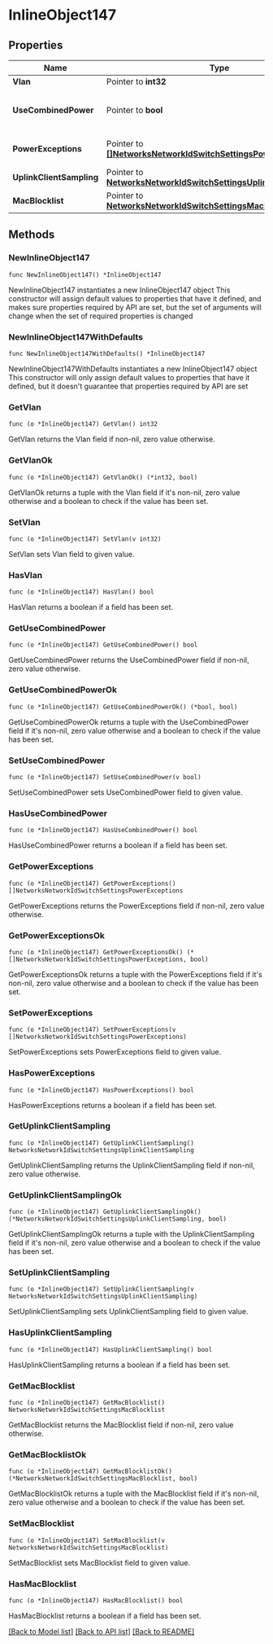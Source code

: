 # InlineObject147

## Properties

Name | Type | Description | Notes
------------ | ------------- | ------------- | -------------
**Vlan** | Pointer to **int32** | Management VLAN | [optional] 
**UseCombinedPower** | Pointer to **bool** | The use Combined Power as the default behavior of secondary power supplies on supported devices. | [optional] 
**PowerExceptions** | Pointer to [**[]NetworksNetworkIdSwitchSettingsPowerExceptions**](NetworksNetworkIdSwitchSettingsPowerExceptions.md) | Exceptions on a per switch basis to \&quot;useCombinedPower\&quot; | [optional] 
**UplinkClientSampling** | Pointer to [**NetworksNetworkIdSwitchSettingsUplinkClientSampling**](NetworksNetworkIdSwitchSettingsUplinkClientSampling.md) |  | [optional] 
**MacBlocklist** | Pointer to [**NetworksNetworkIdSwitchSettingsMacBlocklist**](NetworksNetworkIdSwitchSettingsMacBlocklist.md) |  | [optional] 

## Methods

### NewInlineObject147

`func NewInlineObject147() *InlineObject147`

NewInlineObject147 instantiates a new InlineObject147 object
This constructor will assign default values to properties that have it defined,
and makes sure properties required by API are set, but the set of arguments
will change when the set of required properties is changed

### NewInlineObject147WithDefaults

`func NewInlineObject147WithDefaults() *InlineObject147`

NewInlineObject147WithDefaults instantiates a new InlineObject147 object
This constructor will only assign default values to properties that have it defined,
but it doesn't guarantee that properties required by API are set

### GetVlan

`func (o *InlineObject147) GetVlan() int32`

GetVlan returns the Vlan field if non-nil, zero value otherwise.

### GetVlanOk

`func (o *InlineObject147) GetVlanOk() (*int32, bool)`

GetVlanOk returns a tuple with the Vlan field if it's non-nil, zero value otherwise
and a boolean to check if the value has been set.

### SetVlan

`func (o *InlineObject147) SetVlan(v int32)`

SetVlan sets Vlan field to given value.

### HasVlan

`func (o *InlineObject147) HasVlan() bool`

HasVlan returns a boolean if a field has been set.

### GetUseCombinedPower

`func (o *InlineObject147) GetUseCombinedPower() bool`

GetUseCombinedPower returns the UseCombinedPower field if non-nil, zero value otherwise.

### GetUseCombinedPowerOk

`func (o *InlineObject147) GetUseCombinedPowerOk() (*bool, bool)`

GetUseCombinedPowerOk returns a tuple with the UseCombinedPower field if it's non-nil, zero value otherwise
and a boolean to check if the value has been set.

### SetUseCombinedPower

`func (o *InlineObject147) SetUseCombinedPower(v bool)`

SetUseCombinedPower sets UseCombinedPower field to given value.

### HasUseCombinedPower

`func (o *InlineObject147) HasUseCombinedPower() bool`

HasUseCombinedPower returns a boolean if a field has been set.

### GetPowerExceptions

`func (o *InlineObject147) GetPowerExceptions() []NetworksNetworkIdSwitchSettingsPowerExceptions`

GetPowerExceptions returns the PowerExceptions field if non-nil, zero value otherwise.

### GetPowerExceptionsOk

`func (o *InlineObject147) GetPowerExceptionsOk() (*[]NetworksNetworkIdSwitchSettingsPowerExceptions, bool)`

GetPowerExceptionsOk returns a tuple with the PowerExceptions field if it's non-nil, zero value otherwise
and a boolean to check if the value has been set.

### SetPowerExceptions

`func (o *InlineObject147) SetPowerExceptions(v []NetworksNetworkIdSwitchSettingsPowerExceptions)`

SetPowerExceptions sets PowerExceptions field to given value.

### HasPowerExceptions

`func (o *InlineObject147) HasPowerExceptions() bool`

HasPowerExceptions returns a boolean if a field has been set.

### GetUplinkClientSampling

`func (o *InlineObject147) GetUplinkClientSampling() NetworksNetworkIdSwitchSettingsUplinkClientSampling`

GetUplinkClientSampling returns the UplinkClientSampling field if non-nil, zero value otherwise.

### GetUplinkClientSamplingOk

`func (o *InlineObject147) GetUplinkClientSamplingOk() (*NetworksNetworkIdSwitchSettingsUplinkClientSampling, bool)`

GetUplinkClientSamplingOk returns a tuple with the UplinkClientSampling field if it's non-nil, zero value otherwise
and a boolean to check if the value has been set.

### SetUplinkClientSampling

`func (o *InlineObject147) SetUplinkClientSampling(v NetworksNetworkIdSwitchSettingsUplinkClientSampling)`

SetUplinkClientSampling sets UplinkClientSampling field to given value.

### HasUplinkClientSampling

`func (o *InlineObject147) HasUplinkClientSampling() bool`

HasUplinkClientSampling returns a boolean if a field has been set.

### GetMacBlocklist

`func (o *InlineObject147) GetMacBlocklist() NetworksNetworkIdSwitchSettingsMacBlocklist`

GetMacBlocklist returns the MacBlocklist field if non-nil, zero value otherwise.

### GetMacBlocklistOk

`func (o *InlineObject147) GetMacBlocklistOk() (*NetworksNetworkIdSwitchSettingsMacBlocklist, bool)`

GetMacBlocklistOk returns a tuple with the MacBlocklist field if it's non-nil, zero value otherwise
and a boolean to check if the value has been set.

### SetMacBlocklist

`func (o *InlineObject147) SetMacBlocklist(v NetworksNetworkIdSwitchSettingsMacBlocklist)`

SetMacBlocklist sets MacBlocklist field to given value.

### HasMacBlocklist

`func (o *InlineObject147) HasMacBlocklist() bool`

HasMacBlocklist returns a boolean if a field has been set.


[[Back to Model list]](../README.md#documentation-for-models) [[Back to API list]](../README.md#documentation-for-api-endpoints) [[Back to README]](../README.md)


